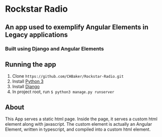 # Rockstar Radio
## An app used to exemplify Angular Elements in Legacy applications
### Built using Django and Angular Elements

## Running the app
1. Clone `https://github.com/CHBaker/Rockstar-Radio.git`
2. Install [Python 3](https://realpython.com/installing-python/)
3. Install [Django](https://docs.djangoproject.com/en/2.2/intro/install/)
4. In project root, run `$ python3 manage.py runserver`

## About
This App serves a static html page.
Inside the page, it serves a custom html element along with javascript. The custom element is actually an Angular Element, written in typescript, and compiled into a custom html element.
